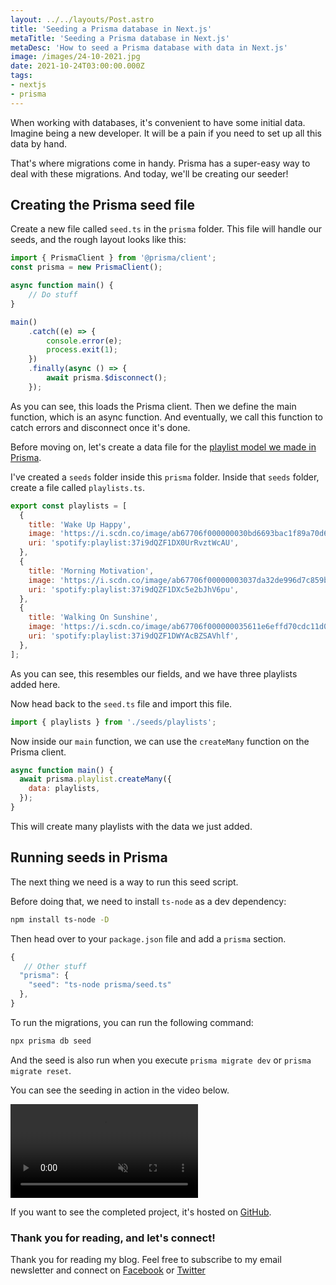 ```yaml
---
layout: ../../layouts/Post.astro
title: 'Seeding a Prisma database in Next.js'
metaTitle: 'Seeding a Prisma database in Next.js'
metaDesc: 'How to seed a Prisma database with data in Next.js'
image: /images/24-10-2021.jpg
date: 2021-10-24T03:00:00.000Z
tags:
- nextjs
- prisma
---
```

When working with databases, it's convenient to have some initial data.
Imagine being a new developer. It will be a pain if you need to set up all this data by hand.

That's where migrations come in handy.
Prisma has a super-easy way to deal with these migrations. And today, we'll be creating our seeder!

## Creating the Prisma seed file

Create a new file called `seed.ts` in the `prisma` folder.
This file will handle our seeds, and the rough layout looks like this:

```js
import { PrismaClient } from '@prisma/client';
const prisma = new PrismaClient();

async function main() {
    // Do stuff
}

main()
    .catch((e) => {
        console.error(e);
        process.exit(1);
    })
    .finally(async () => {
        await prisma.$disconnect();
    });
```

As you can see, this loads the Prisma client. Then we define the main function, which is an async function.
And eventually, we call this function to catch errors and disconnect once it's done.

Before moving on, let's create a data file for the [playlist model we made in Prisma](https://daily-dev-tips.com/posts/adding-prisma-to-a-nextjs-project/).

I've created a `seeds` folder inside this `prisma` folder.
Inside that `seeds` folder, create a file called `playlists.ts`.

```js
export const playlists = [
  {
    title: 'Wake Up Happy',
    image: 'https://i.scdn.co/image/ab67706f000000030bd6693bac1f89a70d623e4d',
    uri: 'spotify:playlist:37i9dQZF1DX0UrRvztWcAU',
  },
  {
    title: 'Morning Motivation',
    image: 'https://i.scdn.co/image/ab67706f00000003037da32de996d7c859b3b563',
    uri: 'spotify:playlist:37i9dQZF1DXc5e2bJhV6pu',
  },
  {
    title: 'Walking On Sunshine',
    image: 'https://i.scdn.co/image/ab67706f000000035611e6effd70cdc11d0c7076',
    uri: 'spotify:playlist:37i9dQZF1DWYAcBZSAVhlf',
  },
];
```

As you can see, this resembles our fields, and we have three playlists added here.

Now head back to the `seed.ts` file and import this file.

```js
import { playlists } from './seeds/playlists';
```

Now inside our `main` function, we can use the `createMany` function on the Prisma client.

```js
async function main() {
  await prisma.playlist.createMany({
    data: playlists,
  });
}
```

This will create many playlists with the data we just added.

## Running seeds in Prisma

The next thing we need is a way to run this seed script.

Before doing that, we need to install `ts-node` as a dev dependency:

```bash
npm install ts-node -D
```

Then head over to your `package.json` file and add a `prisma` section.

```js
{
   // Other stuff
  "prisma": {
    "seed": "ts-node prisma/seed.ts"
  },
}
```

To run the migrations, you can run the following command:

```bash
npx prisma db seed
```

And the seed is also run when you execute `prisma migrate dev` or `prisma migrate reset`.

You can see the seeding in action in the video below.

<!-- ![Seeding a Prisma database in Next.js](https://cdn.hashnode.com/res/hashnode/image/upload/v1634189913934/UcjcXY5Bo.gif) -->

<video autoplay loop muted playsinline>
  <source src="https://res.cloudinary.com/daily-dev-tips/video/upload/q_auto/seed_qqocbm.webm" type="video/webm" />
  <source src="https://res.cloudinary.com/daily-dev-tips/video/upload/q_auto/seed_tjzjeg.mp4" type="video/mp4" />
</video>

If you want to see the completed project, it's hosted on [GitHub](https://github.com/rebelchris/next-prisma/tree/seed).

### Thank you for reading, and let's connect!

Thank you for reading my blog. Feel free to subscribe to my email newsletter and connect on [Facebook](https://www.facebook.com/DailyDevTipsBlog) or [Twitter](https://twitter.com/DailyDevTips1)

